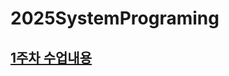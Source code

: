 # 2025SystemPrograming

## [1주차 수업내용](https://github.com/GUBBIB/2025SystemPrograming/tree/main/1Week0307)
